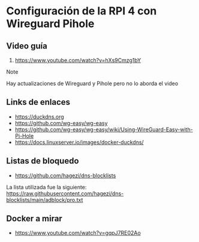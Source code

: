 # Configuración de la RPI 4 con Wireguard Pihole

## Video guía
1. https://www.youtube.com/watch?v=hXs9Cmzg1bY

> [!NOTE]  
> Hay actualizaciones de Wireguard y Pihole pero no lo aborda el video

## Links de enlaces
- https://duckdns.org
- https://github.com/wg-easy/wg-easy
- https://github.com/wg-easy/wg-easy/wiki/Using-WireGuard-Easy-with-Pi-Hole
- https://docs.linuxserver.io/images/docker-duckdns/

## Listas de bloquedo
- https://github.com/hagezi/dns-blocklists

La lista utilizada fue la siguiente: https://raw.githubusercontent.com/hagezi/dns-blocklists/main/adblock/pro.txt

## Docker a mirar
- https://www.youtube.com/watch?v=gqpJ7RE02Ao
